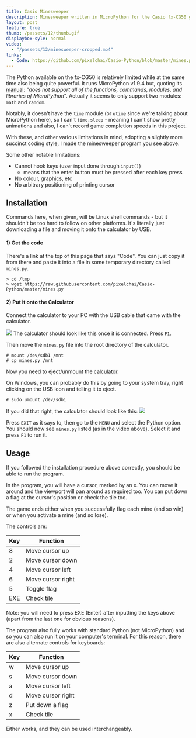 ```yaml
---
title: Casio Minesweeper
description: Minesweeper written in MicroPython for the Casio fx-CG50 graphical calculator
layout: post
feature: true
thumb: /passets/12/thumb.gif
displaybox-syle: normal
video:
  - "/passets/12/minesweeper-cropped.mp4"
links:
  - Code: https://github.com/pixelchai/Casio-Python/blob/master/mines.py 
---
```


The Python available on the fx-CG50 is relatively limited while at the same time also being quite powerful. It runs MicroPython v1.9.4 but, quoting its [manual](https://support.casio.com/storage/en/manual/pdf/EN/004/fx-CG50_Soft_v320_EN.pdf): "_does not support all of the functions, commands, modules, and libraries of MicroPython_". Actually it seems to only support two modules: `math` and `random`.

Notably, it doesn't have the `time` module (or `utime` since we're talking about MicroPython here), so I can't `time.sleep` - meaning I can't show pretty animations and also, I can't record game completion speeds in this project.

With these, and other various limitations in mind, adopting a slightly more succinct coding style, I made the minesweeper program you see above.

Some other notable limitations:
- Cannot hook keys (user input done through `input()`)
    - means that the enter button must be pressed after each key press
- No colour, graphics, etc
- No arbitrary positioning of printing cursor

## Installation
Commands here, when given, will be Linux shell commands - but it shouldn't be too hard to follow on other platforms. It's literally just downloading a file and moving it onto the calculator by USB.

#### 1) Get the code
There's a link at the top of this page that says "Code". You can just copy it from there and paste it into a file in some temporary directory called `mines.py`.

```
> cd /tmp
> wget https://raw.githubusercontent.com/pixelchai/Casio-Python/master/mines.py
```

#### 2) Put it onto the Calculator
Connect the calculator to your PC with the USB cable that came with the calculator.

![](/passets/12/1.jpg)
The calculator should look like this once it is connected. Press `F1`.

Then move the `mines.py` file into the root directory of the calculator.

```
# mount /dev/sdb1 /mnt
# cp mines.py /mnt
```

Now you need to eject/unmount the calculator.

On Windows, you can probably do this by going to your system tray, right clicking on the USB icon and telling it to eject.

```
# sudo umount /dev/sdb1
```

If you did that right, the calculator should look like this:
![](/passets/12/2.jpg)

Press `EXIT` as it says to, then go to the `MENU` and select the Python option. You should now see `mines.py` listed (as in the video above). Select it and press `F1` to run it.

## Usage
If you followed the installation procedure above correctly, you should be able to run the program.

In the program, you will have a cursor, marked by an `X`. You can move it around and the viewport will pan around as required too. You can put down a flag at the cursor's position or check the tile too.

The game ends either when you successfully flag each mine (and so win) or when you activate a mine (and so lose).

The controls are:

| Key | Function          |
| --- | ----------------- |
| 8   | Move cursor up    |
| 2   | Move cursor down  |
| 4   | Move cursor left  |
| 6   | Move cursor right |
| 5   | Toggle flag       |
| EXE | Check tile        |

Note: you will need to press EXE (Enter) after inputting the keys above (apart from the last one for obvious reasons).

The program also fully works with standard Python (not MicroPython) and so you can also run it on your computer's terminal. For this reason, there are also alternate controls for keyboards:

| Key | Function          |
| --- | ----------------- |
| w   | Move cursor up    |
| s   | Move cursor down  |
| a   | Move cursor left  |
| d   | Move cursor right |
| z   | Put down a flag   |
| x   | Check tile        |

Either works, and they can be used interchangeably.